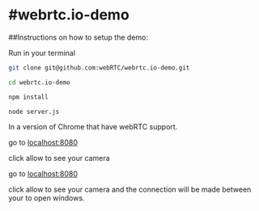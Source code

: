 #webrtc.io-demo
==============


##Instructions on how to setup the demo:

Run in your terminal

```bash 
git clone git@github.com:webRTC/webrtc.io-demo.git
```

```bash 
cd webrtc.io-demo
```

```bash 
npm install
```

```bash 
node server.js
```

In a version of Chrome that have webRTC support.

go to [localhost:8080](http://localhost:8080)

click allow to see your camera

go to [localhost:8080](http://localhost:8080)

click allow to see your camera and the connection will be made between your to open windows.

